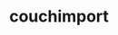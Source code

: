 ---
layout: default
title: couchimport
name: couchimport
fullname: glynnbird/couchimport
description: CouchDB import tool to allow data to be bulk inserted
watchers: 45
stars: 45
forks: 11
languages: 
  - JavaScript

tech: 
  - Cloudant
  - CouchDB

level: Intermediate
giturl: https://github.com/glynnbird/couchimport
---